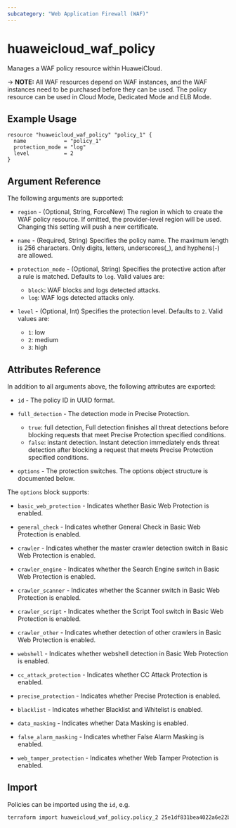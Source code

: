 ```yaml
---
subcategory: "Web Application Firewall (WAF)"
---
```


# huaweicloud_waf_policy

Manages a WAF policy resource within HuaweiCloud.

-> **NOTE:** All WAF resources depend on WAF instances, and the WAF instances need to be purchased before they can be
used. The policy resource can be used in Cloud Mode, Dedicated Mode and ELB Mode.

## Example Usage

```hcl
resource "huaweicloud_waf_policy" "policy_1" {
  name            = "policy_1"
  protection_mode = "log"
  level           = 2
}
```

## Argument Reference

The following arguments are supported:

* `region` - (Optional, String, ForceNew) The region in which to create the WAF policy resource. If omitted, the
  provider-level region will be used. Changing this setting will push a new certificate.

* `name` - (Required, String) Specifies the policy name. The maximum length is 256 characters. Only digits, letters,
  underscores(_), and hyphens(-) are allowed.

* `protection_mode` - (Optional, String) Specifies the protective action after a rule is matched. Defaults to `log`.
  Valid values are:
  + `block`: WAF blocks and logs detected attacks.
  + `log`: WAF logs detected attacks only.

* `level` - (Optional, Int) Specifies the protection level. Defaults to `2`. Valid values are:
  + `1`: low
  + `2`: medium
  + `3`: high

## Attributes Reference

In addition to all arguments above, the following attributes are exported:

* `id` - The policy ID in UUID format.

* `full_detection` - The detection mode in Precise Protection.
  + `true`: full detection, Full detection finishes all threat detections before blocking requests that meet Precise
      Protection specified conditions.
  + `false`: instant detection. Instant detection immediately ends threat detection after blocking a request that
      meets Precise Protection specified conditions.

* `options` - The protection switches. The options object structure is documented below.

The `options` block supports:

* `basic_web_protection` - Indicates whether Basic Web Protection is enabled.

* `general_check` - Indicates whether General Check in Basic Web Protection is enabled.

* `crawler` - Indicates whether the master crawler detection switch in Basic Web Protection is enabled.

* `crawler_engine` - Indicates whether the Search Engine switch in Basic Web Protection is enabled.

* `crawler_scanner` - Indicates whether the Scanner switch in Basic Web Protection is enabled.

* `crawler_script` - Indicates whether the Script Tool switch in Basic Web Protection is enabled.

* `crawler_other` - Indicates whether detection of other crawlers in Basic Web Protection is enabled.

* `webshell` - Indicates whether webshell detection in Basic Web Protection is enabled.

* `cc_attack_protection` - Indicates whether CC Attack Protection is enabled.

* `precise_protection` - Indicates whether Precise Protection is enabled.

* `blacklist` - Indicates whether Blacklist and Whitelist is enabled.

* `data_masking` - Indicates whether Data Masking is enabled.

* `false_alarm_masking` - Indicates whether False Alarm Masking is enabled.

* `web_tamper_protection` - Indicates whether Web Tamper Protection is enabled.

## Import

Policies can be imported using the `id`, e.g.

```sh
terraform import huaweicloud_waf_policy.policy_2 25e1df831bea4022a6e22bebe678915a
```
